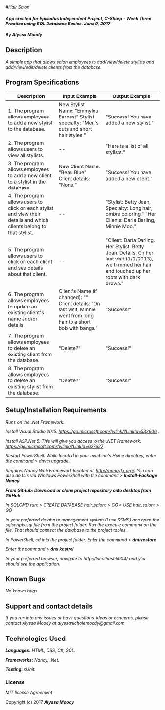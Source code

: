 #_Hair Salon_

#### _App created for Epicodus Independent Project, C-Sharp - Week Three. Practice using SQL Database Basics. June 9, 2017_

#### By _**Alyssa Moody**_

## Description

_A simple app that allows salon employees to add/view/delete stylists and add/view/edit/delete clients from the database._

## Program Specifications

| Description  | Input Example | Output Example |
| ------------- | ------------- | ------------- |
| 1. The program allows employees to add a new stylist to the database.  | New Stylist Name: "Emmylou Earnest" Stylist specialty: "Men's cuts and short hair styles."  | "Success! You have added a new stylist."  |
| 2. The program allows users to view all stylists.  | --   | "Here is a list of all stylists."  |
| 3. The program allows employees to add a new client to a stylist in the database.  | New Client Name: "Beau Blue" Client details: "None."  | "Success! You have added a new client."  |
| 4. The program allows users to click on each stylist and view their details and which clients belong to that stylist.  | --   | "Stylist: Betty Jean, Specialty: Long hair, ombre coloring." "Her Clients: Darla Darling, Minnie Moo."  |
| 5. The program allows users to click on each client and see details about that client.  | --   | "Client: Darla Darling. Her Stylist: Betty Jean. Details: On her last visit (1/2/2013), we trimmed her hair and touched up her roots with dark drown."  |
| 6. The program allows employees to update an existing client's name and/or details.  | Client's Name (if changed): "" Client details: "On last visit, Minnie went from long hair to a short bob with bangs."  | "Success!"  |
| 7. The program allows employees to delete an existing client from the database.  | "Delete?"  | "Success!"  |
| 8. The program allows employees to delete an existing stylist from the database.  | "Delete?"  | "Success!"  |

## Setup/Installation Requirements

_Runs on the .Net Framework._

_Install Visual Studio 2015. https://go.microsoft.com/fwlink/?LinkId=532606 ._

_Install ASP.Net 5. This will give you access to the .NET Framework. https://go.microsoft.com/fwlink/?LinkId=627627 ._

_Restart PowerShell. While located in your machine's Home directory, enter the command > dnvm upgrade._

_Requires Nancy Web Framework located at: http://nancyfx.org/. You can also do this via Windows PowerShell with the command > **Install-Package Nancy**_

_**From GitHub: Download or clone project repository onto desktop from GitHub.**_

_In SQLCMD run: > CREATE DATABASE hair_salon; > GO > USE hair_salon; > GO_

_In your preferred database management system (I use SSMS) and open the sqlscripts.sql file from the project folder. Run the execute command on the file. That should connect the database to the project tables._

_In PowerShell, cd into the project folder. Enter the command > **dnu restore**_

_Enter the command > **dnx kestrel**_

_In your preferred browser, navigate to http://localhost:5004/ and you should see the application._

## Known Bugs

_No known bugs._

## Support and contact details

_If you run into any issues or have questions, ideas or concerns, please contact Alyssa Moody at alyssanicholemoody@gmail.com_

## Technologies Used

_**Languages:** HTML, CSS, C#, SQL._

_**Frameworks:** Nancy, .Net._

_**Testing:** xUnit._

### License

*MIT license Agreement*

Copyright (c) 2017 **_Alyssa Moody_**
